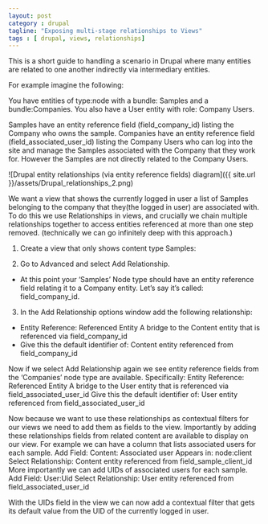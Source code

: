 ```yaml
---
layout: post
category : drupal
tagline: "Exposing multi-stage relationships to Views"
tags : [ drupal, views, relationships]
---
```


This is a short guide to handling a scenario in Drupal where many entities are related to one another indirectly via intermediary entities.

For example imagine the following:

You have entities of type:node with a bundle: Samples and a bundle:Companies. You also have a User entity with role: Company Users.

Samples have an entity reference field (field_company_id) listing the Company who owns the sample. 
Companies have an entity reference field (field_associated_user_id) listing the Company Users who can log into the site and manage the Samples associated with the Company that they work for. However the Samples are not directly related to the Company Users.

![Drupal entity relationships (via entity reference fields) diagram]({{ site.url }}/assets/Drupal_relationships_2.png)

We want a view that shows the currently logged in user a list of Samples belonging to the company that they(the logged in user) are associated with. To do this we use Relationships in views, and crucially we chain multiple relationships together to access entities referenced at more than one step removed. (technically we can go infinitely deep with this approach.)

1. Create a view that only shows content type Samples:


2. Go to Advanced and select Add Relationship.
  * At this point your ‘Samples’ Node type should have an entity reference field relating it to a Company entity. Let’s say it’s called: field_company_id.

3. In the Add Relationship options window add the following relationship:
  * Entity Reference: Referenced Entity
   A bridge to the Content entity that is referenced via field_company_id
  * Give this the default identifier of:
   Content entity referenced from field_company_id


Now if we select Add Relationship again we see entity reference fields from the ‘Companies’ node type are available. Specifically:
Entity Reference: Referenced Entity
A bridge to the User entity that is referenced via field_associated_user_id
Give this the default identifier of:
User entity referenced from field_associated_user_id


Now because we want to use these relationships as contextual filters for our views we need to add them as fields to the view. Importantly by adding these relationships fields from related content are available to display on our view. 
For example we can have a column that lists associated users for each sample.
Add Field: 
Content: Associated user Appears in: node:client
Select Relationship:
Content entity referenced from field_sample_client_id
More importantly we can add UIDs of associated users for each sample.
Add Field:
User:Uid
Select Relationship:
User entity referenced from field_associated_user_id


With the UIDs field in the view we can now add a contextual filter that gets its default value from the UID of the currently logged in user.

